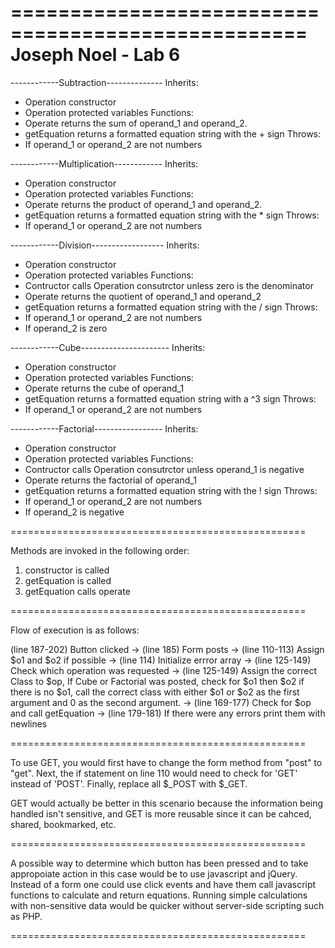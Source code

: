 ===================================================
Joseph Noel - Lab 6
===================================================

------------Subtraction--------------
Inherits: 
- Operation constructor 
- Operation protected variables
Functions:
- Operate returns the sum of operand_1 and operand_2.
- getEquation returns a formatted equation string with the + sign
Throws:
- If operand_1 or operand_2 are not numbers

------------Multiplication------------
Inherits: 
- Operation constructor 
- Operation protected variables
Functions:
- Operate returns the product of operand_1 and operand_2.
- getEquation returns a formatted equation string with the * sign
Throws:
- If operand_1 or operand_2 are not numbers

------------Division------------------
Inherits:
- Operation constructor
- Operation protected variables
Functions:
- Contructor calls Operation consutrctor unless zero is the denominator
- Operate returns the quotient of operand_1 and operand_2
- getEquation returns a formatted equation string with the / sign
Throws:
- If operand_1 or operand_2 are not numbers
- If operand_2 is zero

------------Cube----------------------
Inherits:
- Operation constructor
- Operation protected variables
Functions:
- Operate returns the cube of operand_1
- getEquation returns a formatted equation string with a ^3 sign
Throws:
- If operand_1 or operand_2 are not numbers

------------Factorial-----------------
Inherits:
- Operation constructor
- Operation protected variables
Functions:
- Contructor calls Operation consutrctor unless operand_1 is negative
- Operate returns the factorial of operand_1
- getEquation returns a formatted equation string with the ! sign
Throws:
- If operand_1 or operand_2 are not numbers
- If operand_2 is negative

===================================================

Methods are invoked in the following order:
1) constructor is called
2) getEquation is called 
3) getEquation calls operate

===================================================

Flow of execution is as follows:

(line 187-202) 	Button clicked ->
(line 185)		Form posts ->
(line 110-113)	Assign $o1 and $o2 if possible ->
(line 114)		Initialize errror array ->
(line 125-149)	Check which operation was requested ->
(line 125-149)	Assign the correct Class to $op,
					If Cube or Factorial was posted,
					check for $o1 then $o2 if there is no $o1, 
					call the correct class with either $o1 or $o2 as the first argument and 0 as the second argument. ->
(line 169-177)	Check for $op and call getEquation ->
(line 179-181)	If there were any errors print them with newlines

===================================================

To use GET, you would first have to change the form method from "post" to "get".
Next, the if statement on line 110 would need to check for 'GET' instead of 'POST'.
Finally, replace all $_POST with $_GET.

GET would actually be better in this scenario because the information being handled isn't sensitive, and GET is more reusable since it can be cahced, shared, bookmarked, etc.

===================================================

A possible way to determine which button has been pressed and to take appropoiate action in this case would be to use javascript and jQuery.
Instead of a form one could use click events and have them call javascript functions to calculate and return equations.
Running simple calculations with non-sensitive data would be quicker without server-side scripting such as PHP.

===================================================
